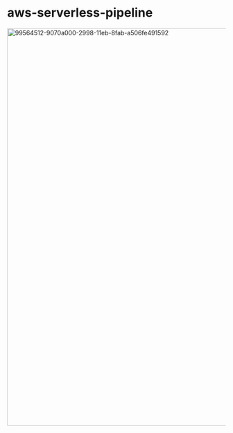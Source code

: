 # aws-serverless-pipeline




<img width="918" alt="99564512-9070a000-2998-11eb-8fab-a506fe491592" src="https://user-images.githubusercontent.com/71023894/164953836-cda69309-033f-4682-a40a-da3d5de6c35d.png">
